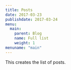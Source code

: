 ```yaml
---
title: Posts
date: 2017-03-23
publishdate: 2017-03-24
menu:
  main:
    parent: Blog
    name: Full list
    weight: 1
menuname: "main"
---
```


This creates the list of posts.
